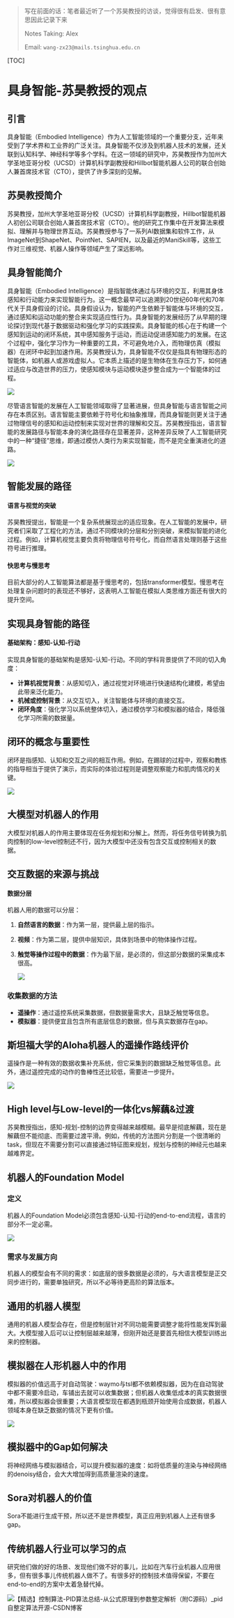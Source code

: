 > 写在前面的话：笔者最近听了一个苏昊教授的访谈，觉得很有启发、很有意思因此记录下来
>
> Notes Taking: Alex
>
> Email: `wang-zx23@mails.tsinghua.edu.cn`

[TOC]

# 具身智能-苏昊教授的观点

## 引言

具身智能（Embodied Intelligence）作为人工智能领域的一个重要分支，近年来受到了学术界和工业界的广泛关注。具身智能不仅涉及到机器人技术的发展，还关联到认知科学、神经科学等多个学科。在这一领域的研究中，苏昊教授作为加州大学圣地亚哥分校（UCSD）计算机科学副教授和Hillbot智能机器人公司的联合创始人兼首席技术官（CTO），提供了许多深刻的见解。

## 苏昊教授简介

苏昊教授，加州大学圣地亚哥分校（UCSD）计算机科学副教授，Hillbot智能机器人初创公司联合创始人兼首席技术官（CTO）。他的研究工作集中在开发算法来模拟、理解并与物理世界互动。苏昊教授参与了一系列AI数据集和软件工作，从ImageNet到ShapeNet、PointNet、SAPIEN，以及最近的ManiSkill等，这些工作对三维视觉、机器人操作等领域产生了深远影响。

## 具身智能简介

具身智能（Embodied Intelligence）是指智能体通过与环境的交互，利用其身体感知和行动能力来实现智能行为。这一概念最早可以追溯到20世纪60年代和70年代关于具身假设的讨论。具身假设认为，智能的产生依赖于智能体与环境的交互，通过感知和运动功能的整合来实现适应性行为。具身智能的发展经历了从早期的理论探讨到现代基于数据驱动和强化学习的实践探索。具身智能的核心在于构建一个感知到运动的闭环系统，其中感知服务于运动，而运动促进感知能力的发展。在这个过程中，强化学习作为一种重要的工具，不可避免地介入，而物理仿真（模拟器）在闭环中起到加速作用。苏昊教授认为，具身智能不仅仅是指具有物理形态的智能体，如机器人或游戏虚拟人。它本质上描述的是生物体在生存压力下，如何通过适应与改造世界的压力，使感知模块与运动模块逐步整合成为一个智能体的过程。

![](https://pro8d9e8f38-pic4.ysjianzhan.cn/upload/ya8AaZLs.jpg)

尽管语言智能的发展在人工智能领域取得了显著进展，但具身智能与语言智能之间存在本质区别。语言智能主要依赖于符号化和抽象推理，而具身智能则更关注于通过物理信号的感知和运动控制来实现对世界的理解和交互。苏昊教授指出，语言智能的发展路径与智能本身的演化路径存在显著差异，这种差异反映了人工智能研究中的一种“捷径”思维，即通过模仿人类行为来实现智能，而不是完全重演进化的道路。

![](https://pic4.zhimg.com/v2-6a33e1591fb41add0f3d30a19f42a47f_r.jpg)

## 智能发展的路径

#### 语言与视觉的突破

苏昊教授提出，智能是一个复杂系统展现出的适应现象。在人工智能的发展中，研究者们采取了工程化的方法，通过不同模块的分层和分别突破，来模拟智能的进化过程。例如，计算机视觉主要负责将物理信号符号化，而自然语言处理则基于这些符号进行推理。

#### 快思考与慢思考

目前大部分的人工智能算法都是基于慢思考的，包括transformer模型。慢思考在处理复杂问题时的表现还不够好，这表明人工智能在模拟人类思维方面还有很大的提升空间。

## 实现具身智能的路径

#### 基础架构：感知-认知-行动

实现具身智能的基础架构是感知-认知-行动。不同的学科背景提供了不同的切入角度：

- **计算机视觉背景**：从感知切入，通过视觉对环境进行快速结构化建模，希望由此带来泛化能力。
- **机械或控制背景**：从交互切入，关注智能体与环境的直接交互。
- **闭环角度**：强化学习以系统整体切入，通过模仿学习和模拟器的结合，降低强化学习所需的数据量。

## 闭环的概念与重要性

闭环是指感知、认知和交互之间的相互作用。例如，在踢球的过程中，观察和教练的指导相当于提供了演示，而实际的体验过程则是调整观察能力和肌肉情况的关键。

![](https://th.bing.com/th/id/OIP._nluVKJtO0Ih5zZSadBB-gHaEE?w=291&h=180&c=7&r=0&o=5&dpr=1.1&pid=1.70)

## 大模型对机器人的作用

大模型对机器人的作用主要体现在任务规划和分解上。然而，将任务信号转换为肌肉控制的low-level控制还不行，因为大模型中还没有包含交互或控制相关的数据。

## 交互数据的来源与挑战

#### 数据分层

机器人用的数据可以分层：

1. **自然语言的数据**：作为第一层，提供最上层的指示。

2. **视频**：作为第二层，提供中层知识，具体到场景中的物体操作过程。

3. **触觉等操作过程中的数据**：作为最下层，是必须的，但这部分数据的采集成本很高。

   ![](https://picx.zhimg.com/v2-ec1baa24683e99b909d8b34b21e299f8_720w.jpg?source=172ae18b)

### 收集数据的方法

- **遥操作**：通过遥控系统采集数据，但数据量需求大，且缺乏触觉等信息。
- **模拟器**：提供便宜且包含所有底层信息的数据，但与真实数据存在gap。

## 斯坦福大学的Aloha机器人的遥操作路线评价

遥操作是一种有效的数据收集补充系统，但它采集到的数据缺乏触觉等信息。此外，通过遥控完成的动作的鲁棒性还比较低，需要进一步提升。

![](https://th.bing.com/th/id/R.987e4e1902b53be8cc5dd98090496cf3?rik=R1ViSs2Svhu%2foA&riu=http%3a%2f%2fobjectmc2.oss-cn-shenzhen.aliyuncs.com%2fyhdoc%2f202401%2f05%2f20240105163712161179857.png&ehk=gTjZ2wAeiGgCQ3D4%2bpSQ%2b60bY2XB3uXO%2bXRDKb8Xjfg%3d&risl=&pid=ImgRaw&r=0)

## High level与Low-level的一体化vs解藕&过渡

苏昊教授指出，感知-规划-控制的边界变得越来越模糊。最早是彻底解藕，现在是解藕但不能彻底、而需要过渡平滑。例如，传统的方法图片分割是一个很清晰的task，但现在不需要分割可以直接通过特征图来规划，规划与控制的神经元也越来越难界定。

## 机器人的Foundation Model

### 定义

机器人的Foundation Model必须包含感知-认知-行动的end-to-end流程，语言的部分不一定必需。

![](https://pic2.zhimg.com/v2-9643c3f2766bc443b81db63c5e7b64eb_1440w.jpg)

### 需求与发展方向

机器人的模型会有不同的需求：如底层的很多数据是必须的，与大语言模型是正交同步进行的，需要单独研究，所以不必等待更高阶的算法版本。

## 通用的机器人模型

通用的机器人模型会存在，但是控制层针对不同功能需要调整才能将性能发挥到最大。大模型接入后可以让控制层越来越薄，但刚开始还是要首先相信大模型训练出来的控制器。

## 模拟器在人形机器人中的作用

模拟器的价值远高于对自动驾驶：waymo与tsl都不依赖模拟器，因为在自动驾驶中都不需要冷启动，车铺出去就可以收集数据；但机器人收集低成本的真实数据很难，所以模拟器会很重要；大语言模型现在都遇到瓶颈开始使用合成数据，机器人领域本身在缺乏数据的情况下更有价值。

![](https://genesis-world.readthedocs.io/en/latest/_images/hello_genesis.png)

## 模拟器中的Gap如何解决

将神经网络与模拟器结合，可以提升模拟器的速度：如将低质量的渲染与神经网络的denoisy结合，会大大增加得到高质量渲染的速度。

## Sora对机器人的价值

Sora不能进行生成干预，所以还不是世界模型，真正应用到机器人上还有很多gap。

## 传统机器人行业可以学习的点

研究他们做的好的场景、发现他们做不好的事儿，比如在汽车行业机器人应用很多，但有很多事儿传统机器人做不了。有很多好的控制技术值得保留，不要在end-to-end的方案中太着急替代掉。

![【精选】控制算法-PID算法总结-从公式原理到参数整定解析（附C源码）_pid自整定算法开源-CSDN博客](https://img-blog.csdnimg.cn/9847d922c94e4f79a33f8f483e98897d.png)